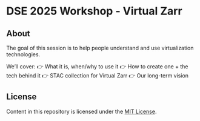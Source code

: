 # DSE 2025 Workshop - Virtual Zarr

## About

The goal of this session is to help people understand and use virtualization technologies.

We’ll cover:
👉 What it is, when/why to use it
👉 How to create one + the tech behind it
👉 STAC collection for Virtual Zarr
👉 Our long-term vision


## License

Content in this repository is licensed under the [MIT License](LICENSE.txt).
